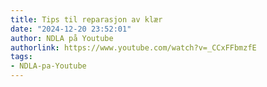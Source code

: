 ```yaml
---
title: Tips til reparasjon av klær
date: "2024-12-20 23:52:01"
author: NDLA på Youtube
authorlink: https://www.youtube.com/watch?v=_CCxFFbmzfE
tags:
- NDLA-pa-Youtube
---
```

